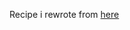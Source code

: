 Recipe i rewrote from [here](https://www.sanjeevkapoor.com/Recipe/Hyderabadi-Biryani-KhaanaKhazana.html)
